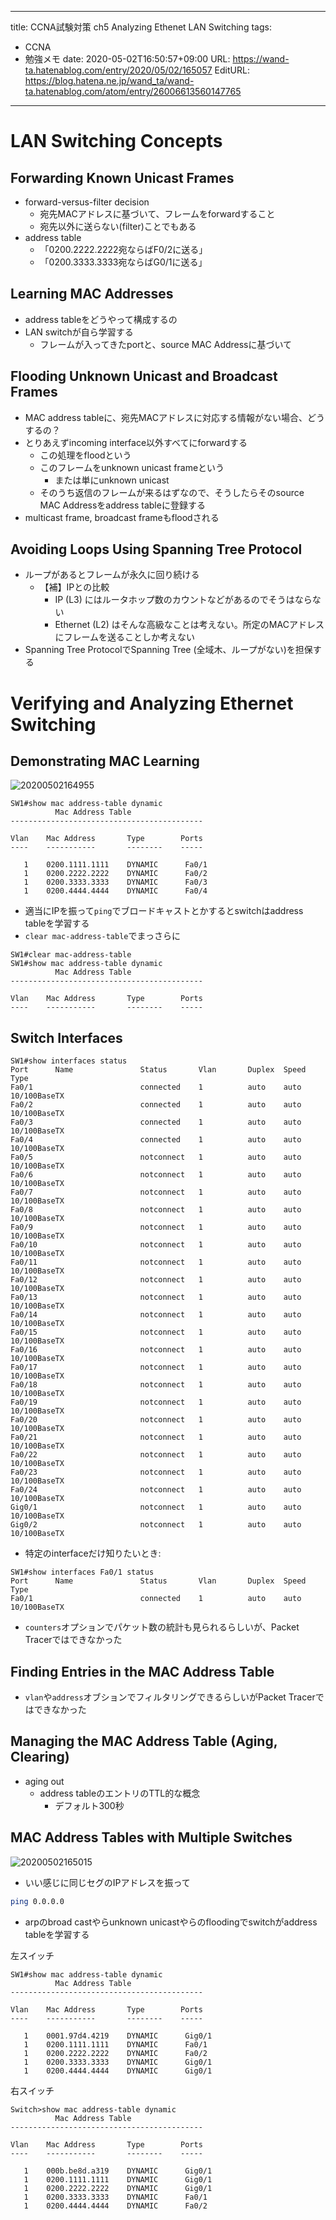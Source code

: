 ---
title: CCNA試験対策 ch5 Analyzing Ethenet LAN Switching
tags:
- CCNA
- 勉強メモ
date: 2020-05-02T16:50:57+09:00
URL: https://wand-ta.hatenablog.com/entry/2020/05/02/165057
EditURL: https://blog.hatena.ne.jp/wand_ta/wand-ta.hatenablog.com/atom/entry/26006613560147765
-------------------------------------



# LAN Switching Concepts #


## Forwarding Known Unicast Frames ##

- forward-versus-filter decision
  - 宛先MACアドレスに基づいて、フレームをforwardすること
  - 宛先以外に送らない(filter)ことでもある
- address table
  - 「0200.2222.2222宛ならばF0/2に送る」
  - 「0200.3333.3333宛ならばG0/1に送る」


## Learning MAC Addresses ##

- address tableをどうやって構成するの
- LAN switchが自ら学習する
  - フレームが入ってきたportと、source MAC Addressに基づいて


## Flooding Unknown Unicast and Broadcast Frames ##

- MAC address tableに、宛先MACアドレスに対応する情報がない場合、どうするの？
- とりあえずincoming interface以外すべてにforwardする
  - この処理をfloodという
  - このフレームをunknown unicast frameという
    - または単にunknown unicast
  - そのうち返信のフレームが来るはずなので、そうしたらそのsource MAC Addressをaddress tableに登録する
- multicast frame, broadcast frameもfloodされる


## Avoiding Loops Using Spanning Tree Protocol ##

- ループがあるとフレームが永久に回り続ける
  - 【補】IPとの比較
    - IP (L3) にはルータホップ数のカウントなどがあるのでそうはならない
    - Ethernet (L2) はそんな高級なことは考えない。所定のMACアドレスにフレームを送ることしか考えない
- Spanning Tree ProtocolでSpanning Tree (全域木、ループがない)を担保する


# Verifying and Analyzing Ethernet Switching #



## Demonstrating MAC Learning ##

![20200502164955](../../../imgs/20200502164955.png)

```
SW1#show mac address-table dynamic 
          Mac Address Table
-------------------------------------------

Vlan    Mac Address       Type        Ports
----    -----------       --------    -----

   1    0200.1111.1111    DYNAMIC      Fa0/1
   1    0200.2222.2222    DYNAMIC      Fa0/2
   1    0200.3333.3333    DYNAMIC      Fa0/3
   1    0200.4444.4444    DYNAMIC      Fa0/4
```

- 適当にIPを振って`ping`でブロードキャストとかするとswitchはaddress tableを学習する
- `clear mac-address-table`でまっさらに

```
SW1#clear mac-address-table 
SW1#show mac address-table dynamic 
          Mac Address Table
-------------------------------------------

Vlan    Mac Address       Type        Ports
----    -----------       --------    -----

```


## Switch Interfaces ##

```
SW1#show interfaces status 
Port      Name               Status       Vlan       Duplex  Speed Type
Fa0/1                        connected    1          auto    auto  10/100BaseTX
Fa0/2                        connected    1          auto    auto  10/100BaseTX
Fa0/3                        connected    1          auto    auto  10/100BaseTX
Fa0/4                        connected    1          auto    auto  10/100BaseTX
Fa0/5                        notconnect   1          auto    auto  10/100BaseTX
Fa0/6                        notconnect   1          auto    auto  10/100BaseTX
Fa0/7                        notconnect   1          auto    auto  10/100BaseTX
Fa0/8                        notconnect   1          auto    auto  10/100BaseTX
Fa0/9                        notconnect   1          auto    auto  10/100BaseTX
Fa0/10                       notconnect   1          auto    auto  10/100BaseTX
Fa0/11                       notconnect   1          auto    auto  10/100BaseTX
Fa0/12                       notconnect   1          auto    auto  10/100BaseTX
Fa0/13                       notconnect   1          auto    auto  10/100BaseTX
Fa0/14                       notconnect   1          auto    auto  10/100BaseTX
Fa0/15                       notconnect   1          auto    auto  10/100BaseTX
Fa0/16                       notconnect   1          auto    auto  10/100BaseTX
Fa0/17                       notconnect   1          auto    auto  10/100BaseTX
Fa0/18                       notconnect   1          auto    auto  10/100BaseTX
Fa0/19                       notconnect   1          auto    auto  10/100BaseTX
Fa0/20                       notconnect   1          auto    auto  10/100BaseTX
Fa0/21                       notconnect   1          auto    auto  10/100BaseTX
Fa0/22                       notconnect   1          auto    auto  10/100BaseTX
Fa0/23                       notconnect   1          auto    auto  10/100BaseTX
Fa0/24                       notconnect   1          auto    auto  10/100BaseTX
Gig0/1                       notconnect   1          auto    auto  10/100BaseTX
Gig0/2                       notconnect   1          auto    auto  10/100BaseTX
```

- 特定のinterfaceだけ知りたいとき:

```
SW1#show interfaces Fa0/1 status
Port      Name               Status       Vlan       Duplex  Speed Type
Fa0/1                        connected    1          auto    auto  10/100BaseTX
```

- `counters`オプションでパケット数の統計も見られるらしいが、Packet Tracerではできなかった


## Finding Entries in the MAC Address Table ##

- `vlan`や`address`オブションでフィルタリングできるらしいがPacket Tracerではできなかった


## Managing the MAC Address Table (Aging, Clearing) ##

- aging out
  - address tableのエントリのTTL的な概念
    - デフォルト300秒


## MAC Address Tables with Multiple Switches ##

![20200502165015](../../../imgs/20200502165015.png)

- いい感じに同じセグのIPアドレスを振って

```sh
ping 0.0.0.0
```

- arpのbroad castやらunknown unicastやらのfloodingでswitchがaddress tableを学習する

左スイッチ

```
SW1#show mac address-table dynamic
          Mac Address Table
-------------------------------------------

Vlan    Mac Address       Type        Ports
----    -----------       --------    -----

   1    0001.97d4.4219    DYNAMIC      Gig0/1
   1    0200.1111.1111    DYNAMIC      Fa0/1
   1    0200.2222.2222    DYNAMIC      Fa0/2
   1    0200.3333.3333    DYNAMIC      Gig0/1
   1    0200.4444.4444    DYNAMIC      Gig0/1
```

右スイッチ

```
Switch>show mac address-table dynamic 
          Mac Address Table
-------------------------------------------

Vlan    Mac Address       Type        Ports
----    -----------       --------    -----

   1    000b.be8d.a319    DYNAMIC      Gig0/1
   1    0200.1111.1111    DYNAMIC      Gig0/1
   1    0200.2222.2222    DYNAMIC      Gig0/1
   1    0200.3333.3333    DYNAMIC      Fa0/1
   1    0200.4444.4444    DYNAMIC      Fa0/2
```


